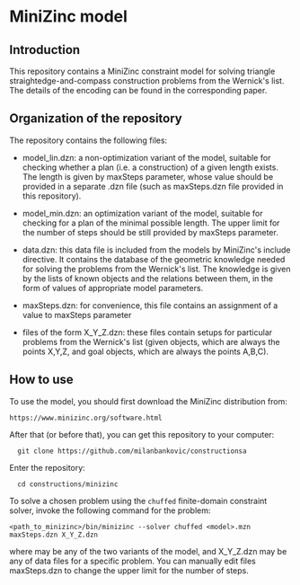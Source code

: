 # MiniZinc model

## Introduction

This repository contains a MiniZinc constraint model for solving
triangle straightedge-and-compass construction problems from the Wernick's
list. The details of the encoding can be found in the corresponding
paper.

## Organization of the repository

The repository contains the following files:

- model_lin.dzn: a non-optimization variant of the model, suitable for
  checking whether a plan (i.e. a construction) of a given length
  exists. The length is given by maxSteps parameter, whose value
  should be provided in a separate .dzn file (such as maxSteps.dzn
  file provided in this repository).

- model_min.dzn: an optimization variant of the model, suitable for
  checking for a plan of the minimal possible length. The upper limit
  for the number of steps should be still provided by maxSteps
  parameter.

- data.dzn: this data file is included from the models by MiniZinc's
  include directive. It contains the database of the geometric
  knowledge needed for solving the problems from the Wernick's list.
  The knowledge is given by the lists of known objects and the
  relations between them, in the form of values of appropriate model
  parameters.

- maxSteps.dzn: for convenience, this file contains an assignment of
  a value to maxSteps parameter

- files of the form X_Y_Z.dzn: these files contain setups for
  particular problems from the Wernick's list (given objects, which
  are always the points X,Y,Z, and goal objects, which are always the
  points A,B,C).

## How to use

To use the model, you should first download the MiniZinc distribution
from:

	https://www.minizinc.org/software.html

After that (or before that), you can get this repository to your computer:

      git clone https://github.com/milanbankovic/constructionsa

Enter the repository:

      cd constructions/minizinc

To solve a chosen problem using the `chuffed` finite-domain constraint
solver, invoke the following command for the problem:

    <path_to_minizinc>/bin/minizinc --solver chuffed <model>.mzn maxSteps.dzn X_Y_Z.dzn

where <model> may be any of the two variants of the model, and
X_Y_Z.dzn may be any of data files for a specific problem. You can
manually edit files maxSteps.dzn to change the upper limit
for the number of steps.

